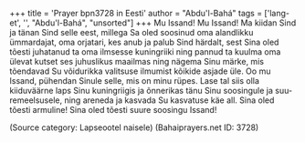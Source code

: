 +++
title = 'Prayer bpn3728 in Eesti'
author = "Abdu'l-Bahá"
tags = ['lang-et', '', "Abdu'l-Bahá", "unsorted"]
+++
Mu Issand! Mu Issand! Ma kiidan Sind ja tänan Sind selle eest, millega Sa oled soosinud oma alandlikku ümmardajat, oma orjatari, kes anub ja palub Sind härdalt, sest Sina oled tõesti juhatanud ta oma ilmsesse kuningriiki ning pannud ta kuulma oma ülevat kutset ses juhuslikus maailmas ning nägema Sinu märke, mis tõendavad Su võidurikka valitsuse ilmumist kõikide asjade üle.
Oo mu Issand, pühendan Sinule selle, mis on minu rüpes. Lase tal siis olla kiiduväärne laps Sinu kuningriigis ja õnnerikas tänu Sinu soosingule ja suu- remeelsusele, ning areneda ja kasvada Su kasvatuse käe all. Sina oled tõesti armuline! Sina oled tõesti suure soosingu Issand!

(Source category: Lapseootel naisele)
(Bahaiprayers.net ID: 3728)
